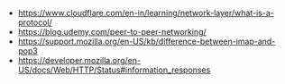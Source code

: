 - https://www.cloudflare.com/en-in/learning/network-layer/what-is-a-protocol/
- https://blog.udemy.com/peer-to-peer-networking/
- https://support.mozilla.org/en-US/kb/difference-between-imap-and-pop3
- https://developer.mozilla.org/en-US/docs/Web/HTTP/Status#information_responses
